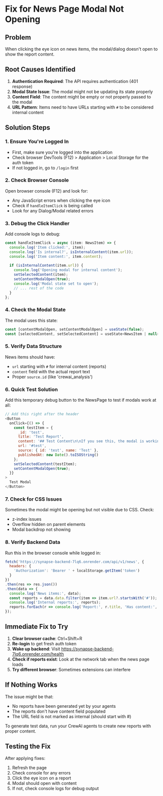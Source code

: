 # Fix for News Page Modal Not Opening

## Problem
When clicking the eye icon on news items, the modal/dialog doesn't open to show the report content.

## Root Causes Identified

1. **Authentication Required**: The API requires authentication (401 response)
2. **Modal State Issue**: The modal might not be updating its state properly
3. **Content Field**: The content might be empty or not properly passed to the modal
4. **URL Pattern**: Items need to have URLs starting with `#` to be considered internal content

## Solution Steps

### 1. Ensure You're Logged In
- First, make sure you're logged into the application
- Check browser DevTools (F12) > Application > Local Storage for the auth token
- If not logged in, go to `/login` first

### 2. Check Browser Console
Open browser console (F12) and look for:
- Any JavaScript errors when clicking the eye icon
- Check if `handleItemClick` is being called
- Look for any Dialog/Modal related errors

### 3. Debug the Click Handler
Add console logs to debug:

```javascript
const handleItemClick = async (item: NewsItem) => {
  console.log('Item clicked:', item);
  console.log('Is internal?', isInternalContent(item.url));
  console.log('Item content:', item.content);
  
  if (isInternalContent(item.url)) {
    console.log('Opening modal for internal content');
    setSelectedContent(item);
    setContentModalOpen(true);
    console.log('Modal state set to open');
    // ... rest of the code
  }
};
```

### 4. Check the Modal State
The modal uses this state:
```javascript
const [contentModalOpen, setContentModalOpen] = useState(false);
const [selectedContent, setSelectedContent] = useState<NewsItem | null>(null);
```

### 5. Verify Data Structure
News items should have:
- `url` starting with `#` for internal content (reports)
- `content` field with the actual report text
- Proper `source.id` (like 'crewai_analysis')

### 6. Quick Test Solution

Add this temporary debug button to the NewsPage to test if modals work at all:

```javascript
// Add this right after the header
<Button 
  onClick={() => {
    const testItem = {
      _id: 'test',
      title: 'Test Report',
      content: '## Test Content\n\nIf you see this, the modal is working!',
      url: '#test',
      source: { id: 'test', name: 'Test' },
      publishedAt: new Date().toISOString()
    };
    setSelectedContent(testItem);
    setContentModalOpen(true);
  }}
>
  Test Modal
</Button>
```

### 7. Check for CSS Issues
Sometimes the modal might be opening but not visible due to CSS. Check:
- z-index issues
- Overflow hidden on parent elements
- Modal backdrop not showing

### 8. Verify Backend Data
Run this in the browser console while logged in:

```javascript
fetch('https://synapse-backend-7lq6.onrender.com/api/v1/news', {
  headers: {
    'Authorization': 'Bearer ' + localStorage.getItem('token')
  }
})
.then(res => res.json())
.then(data => {
  console.log('News items:', data);
  const reports = data.data.filter(item => item.url?.startsWith('#'));
  console.log('Internal reports:', reports);
  reports.forEach(r => console.log('Report:', r.title, 'Has content:', !!r.content));
});
```

## Immediate Fix to Try

1. **Clear browser cache**: Ctrl+Shift+R
2. **Re-login** to get fresh auth token
3. **Wake up backend**: Visit https://synapse-backend-7lq6.onrender.com/health
4. **Check if reports exist**: Look at the network tab when the news page loads
5. **Try different browser**: Sometimes extensions can interfere

## If Nothing Works

The issue might be that:
- No reports have been generated yet by your agents
- The reports don't have content field populated
- The URL field is not marked as internal (should start with #)

To generate test data, run your CrewAI agents to create new reports with proper content.

## Testing the Fix

After applying fixes:
1. Refresh the page
2. Check console for any errors
3. Click the eye icon on a report
4. Modal should open with content
5. If not, check console logs for debug output